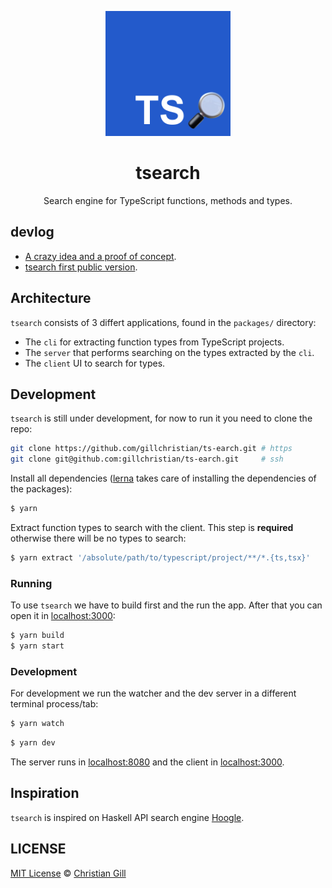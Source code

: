 <p align="center">
<img alg="tsearch logo" src="./assets/tsearchio.png" width="200" />
</p>

<h1 align="center">tsearch</h1>
<p align="center">Search engine for TypeScript functions, methods and types.</p>

## devlog

- [A crazy idea and a proof of concept](https://dev.to/gillchristian/a-crazy-idea-and-a-proof-of-concept-2oj7).
- [tsearch first public version](https://dev.to/gillchristian/tsearch-first-public-version-50a).

## Architecture

`tsearch` consists of 3 differt applications, found in the `packages/`
directory:

- The `cli` for extracting function types from TypeScript projects.
- The `server` that performs searching on the types extracted by the `cli`.
- The `client` UI to search for types.

## Development

`tsearch` is still under development, for now to run it you need to clone the
repo:

```bash
git clone https://github.com/gillchristian/ts-earch.git # https
git clone git@github.com:gillchristian/ts-earch.git     # ssh
```

Install all dependencies ([lerna](https://lernajs.io/) takes care of installing
the dependencies of the packages):

```bash
$ yarn
```

Extract function types to search with the client. This step is **required**
otherwise there will be no types to search:

```bash
$ yarn extract '/absolute/path/to/typescript/project/**/*.{ts,tsx}'
```

### Running

To use `tsearch` we have to build first and the run the app. After that you can
open it in [localhost:3000](http://localhost:3000):

```bash
$ yarn build
$ yarn start
```

### Development

For development we run the watcher and the dev server in a different terminal
process/tab:

```bash
$ yarn watch
```

```bash
$ yarn dev
```

The server runs in [localhost:8080](http://localhost:8080) and the client in
[localhost:3000](http://localhost:3000).

## Inspiration

`tsearch` is inspired on Haskell API search engine
[Hoogle](https://www.haskell.org/hoogle/).

## LICENSE

[MIT License](https://github.com/gillchristian/ts-earch/blob/master/LICENSE) ©
[Christian Gill](https://gillchristian.xyz)
